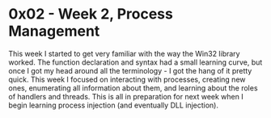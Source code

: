 # 0x02 - Week 2, Process Management
This week I started to get very familiar with the way the Win32 library worked. The function declaration and syntax had a small learning curve, but once I got my head around all the terminology - I got the hang of it pretty quick. This week I focused on interacting with processes, creating new ones, enumerating all information about them, and learning about the roles of handlers and threads. This is all in preparation for next week when I begin learning process injection (and eventually DLL injection).